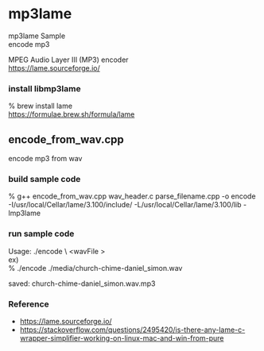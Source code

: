 mp3lame
===============

mp3lame Sample <br/>
encode mp3 <br/>

MPEG Audio Layer III (MP3) encoder <br/>
https://lame.sourceforge.io/ <br/>


### install libmp3lame
% brew install lame <br/>
https://formulae.brew.sh/formula/lame <br/>

## encode_from_wav.cpp
encode mp3 from wav <br/>

### build sample code 
% g++ encode_from_wav.cpp wav_header.c parse_filename.cpp -o encode   -I/usr/local/Cellar/lame/3.100/include/ -L/usr/local/Cellar/lame/3.100/lib -lmp3lame

### run sample code 
Usage: ./encode \ <wavFile \> <br/>
ex) <br/>
%  ./encode ./media/church-chime-daniel_simon.wav <br/>

saved: church-chime-daniel_simon.wav.mp3 <br/>

### Reference <br/>
- https://lame.sourceforge.io/
- https://stackoverflow.com/questions/2495420/is-there-any-lame-c-wrapper-simplifier-working-on-linux-mac-and-win-from-pure

